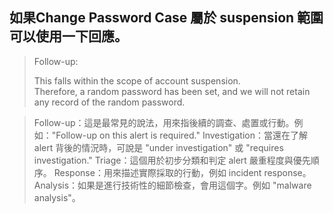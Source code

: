 ## 如果Change Password Case 屬於 suspension 範圍 可以使用一下回應。

> Follow-up:  
>    
> This falls within the scope of account suspension.  
> Therefore, a random password has been set, and we will not retain any record of the random password.  

> Follow-up：這是最常見的說法，用來指後續的調查、處置或行動。例如："Follow-up on this alert is required."
> Investigation：當還在了解 alert 背後的情況時，可說是 "under investigation" 或 "requires investigation."
> Triage：這個用於初步分類和判定 alert 嚴重程度與優先順序。
> Response：用來描述實際採取的行動，例如 incident response。
> Analysis：如果是進行技術性的細節檢查，會用這個字。例如 "malware analysis"。
